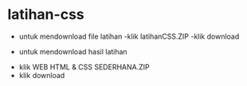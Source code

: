 # latihan-css

* untuk mendownload file latihan 
 -klik latihanCSS.ZIP
 -klik download
 
 * untuk mendownload hasil latihan
 - klik WEB HTML & CSS SEDERHANA.ZIP
 - klik download
